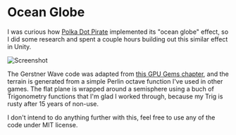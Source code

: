 # Ocean Globe

I was curious how [Polka Dot Pirate](https://managore.itch.io/polka-dot-pirate) implemented its "ocean globe" effect, so I did some research and spent a couple hours building out this similar effect in Unity.

![Screenshot](http://i.imgur.com/jJJVJOq.gif)

The Gerstner Wave code was adapted from [this GPU Gems chapter](http://http.developer.nvidia.com/GPUGems/gpugems_ch01.html), and the terrain is generated from a simple Perlin octave function I've used in other games. The flat plane is wrapped around a semisphere using a buch of Trigonometry functions that I'm glad I worked through, because my Trig is rusty after 15 years of non-use.

I don't intend to do anything further with this, feel free to use any of the code under MIT license.